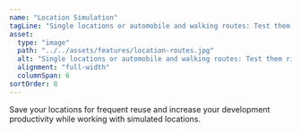 ```yaml
---
name: "Location Simulation"
tagLine: "Single locations or automobile and walking routes: Test them right in the Simulator."
asset:
  type: "image"
  path: "../../assets/features/location-routes.jpg"
  alt: "Single locations or automobile and walking routes: Test them right in the Simulator."
  alignment: "full-width"
  columnSpan: 6
sortOrder: 8
---
```


Save your locations for frequent reuse and increase your development productivity while working with simulated locations.
